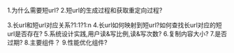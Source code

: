 1.为什么需要短url?
2.短url的生成过程和获取重定向过程?

3.长url和短url对应关系?1:1?1:n
4.长url如何映射到短url?如何查找长url对应的短url是否存在?
5.系统设计实践,用户读&写比例,读&写次数?
6.复制内容大小?
7.是否过期?
8.主要组件？
9.性能优化组件?
